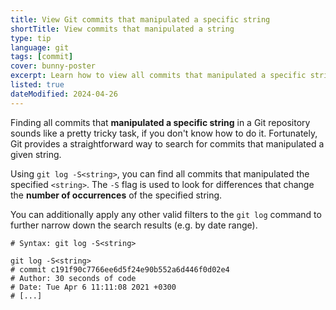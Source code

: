 ```yaml
---
title: View Git commits that manipulated a specific string
shortTitle: View commits that manipulated a string
type: tip
language: git
tags: [commit]
cover: bunny-poster
excerpt: Learn how to view all commits that manipulated a specific string in a Git repository.
listed: true
dateModified: 2024-04-26
---
```


Finding all commits that **manipulated a specific string** in a Git repository sounds like a pretty tricky task, if you don't know how to do it. Fortunately, Git provides a straightforward way to search for commits that manipulated a given string.

Using `git log -S<string>`, you can find all commits that manipulated the specified `<string>`. The `-S` flag is used to look for differences that change the **number of occurrences** of the specified string.

You can additionally apply any other valid filters to the `git log` command to further narrow down the search results (e.g. by date range).

```shell
# Syntax: git log -S<string>

git log -S<string>
# commit c191f90c7766ee6d5f24e90b552a6d446f0d02e4
# Author: 30 seconds of code
# Date: Tue Apr 6 11:11:08 2021 +0300
# [...]
```
